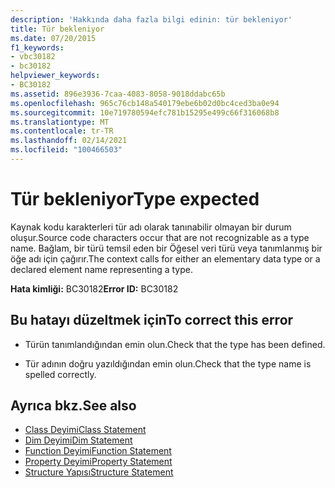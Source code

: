 ```yaml
---
description: 'Hakkında daha fazla bilgi edinin: tür bekleniyor'
title: Tür bekleniyor
ms.date: 07/20/2015
f1_keywords:
- vbc30182
- bc30182
helpviewer_keywords:
- BC30182
ms.assetid: 896e3936-7caa-4083-8058-9018ddabc65b
ms.openlocfilehash: 965c76cb148a540179ebe6b02d0bc4ced3ba0e94
ms.sourcegitcommit: 10e719780594efc781b15295e499c66f316068b8
ms.translationtype: MT
ms.contentlocale: tr-TR
ms.lasthandoff: 02/14/2021
ms.locfileid: "100466503"
---
```

# <a name="type-expected"></a><span data-ttu-id="f680b-103">Tür bekleniyor</span><span class="sxs-lookup"><span data-stu-id="f680b-103">Type expected</span></span>

<span data-ttu-id="f680b-104">Kaynak kodu karakterleri tür adı olarak tanınabilir olmayan bir durum oluşur.</span><span class="sxs-lookup"><span data-stu-id="f680b-104">Source code characters occur that are not recognizable as a type name.</span></span> <span data-ttu-id="f680b-105">Bağlam, bir türü temsil eden bir Öğesel veri türü veya tanımlanmış bir öğe adı için çağırır.</span><span class="sxs-lookup"><span data-stu-id="f680b-105">The context calls for either an elementary data type or a declared element name representing a type.</span></span>  
  
 <span data-ttu-id="f680b-106">**Hata kimliği:** BC30182</span><span class="sxs-lookup"><span data-stu-id="f680b-106">**Error ID:** BC30182</span></span>  
  
## <a name="to-correct-this-error"></a><span data-ttu-id="f680b-107">Bu hatayı düzeltmek için</span><span class="sxs-lookup"><span data-stu-id="f680b-107">To correct this error</span></span>  
  
- <span data-ttu-id="f680b-108">Türün tanımlandığından emin olun.</span><span class="sxs-lookup"><span data-stu-id="f680b-108">Check that the type has been defined.</span></span>  
  
- <span data-ttu-id="f680b-109">Tür adının doğru yazıldığından emin olun.</span><span class="sxs-lookup"><span data-stu-id="f680b-109">Check that the type name is spelled correctly.</span></span>  
  
## <a name="see-also"></a><span data-ttu-id="f680b-110">Ayrıca bkz.</span><span class="sxs-lookup"><span data-stu-id="f680b-110">See also</span></span>

- [<span data-ttu-id="f680b-111">Class Deyimi</span><span class="sxs-lookup"><span data-stu-id="f680b-111">Class Statement</span></span>](../language-reference/statements/class-statement.md)
- [<span data-ttu-id="f680b-112">Dim Deyimi</span><span class="sxs-lookup"><span data-stu-id="f680b-112">Dim Statement</span></span>](../language-reference/statements/dim-statement.md)
- [<span data-ttu-id="f680b-113">Function Deyimi</span><span class="sxs-lookup"><span data-stu-id="f680b-113">Function Statement</span></span>](../language-reference/statements/function-statement.md)
- [<span data-ttu-id="f680b-114">Property Deyimi</span><span class="sxs-lookup"><span data-stu-id="f680b-114">Property Statement</span></span>](../language-reference/statements/property-statement.md)
- [<span data-ttu-id="f680b-115">Structure Yapısı</span><span class="sxs-lookup"><span data-stu-id="f680b-115">Structure Statement</span></span>](../language-reference/statements/structure-statement.md)
